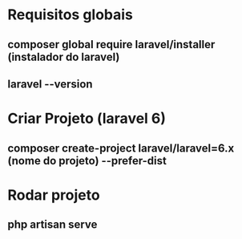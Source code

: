 # Requisitos globais
## composer global require laravel/installer (instalador do laravel)
## laravel --version

# Criar Projeto (laravel 6)
## composer create-project laravel/laravel=6.x (nome do projeto) --prefer-dist

# Rodar projeto
## php artisan serve
